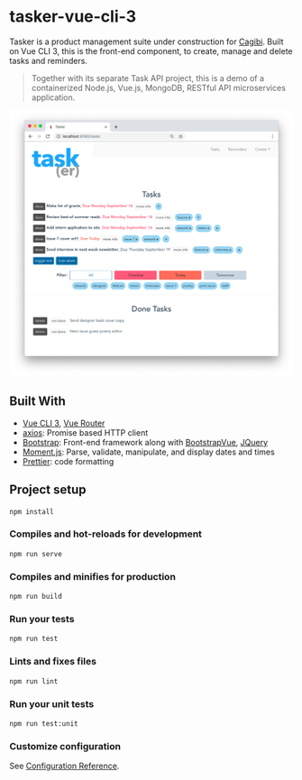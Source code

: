 # tasker-vue-cli-3

Tasker is a product management suite under construction for [Cagibi](https://cagibilit.com/). Built on Vue CLI 3, this is the front-end component, to create, manage and delete tasks and reminders.

> Together with its separate Task API project, this is a demo of a containerized Node.js, Vue.js, MongoDB, RESTful API microservices application.

![TaskerScreenshot](docs/Tasks_Console.png)

## Built With

-   [Vue CLI 3](https://cli.vuejs.org/), [Vue Router](https://router.vuejs.org/)
-   [axios](https://www.npmjs.com/package/axios): Promise based HTTP client
-   [Bootstrap](https://getbootstrap.com/): Front-end framework along with [BootstrapVue](BootstrapVue), [JQuery](https://jquery.com/)
-   [Moment.js](https://momentjs.com/): Parse, validate, manipulate, and display dates and times
-   [Prettier](https://prettier.io/): code formatting

## Project setup

```
npm install
```

### Compiles and hot-reloads for development

```
npm run serve
```

### Compiles and minifies for production

```
npm run build
```

### Run your tests

```
npm run test
```

### Lints and fixes files

```
npm run lint
```

### Run your unit tests

```
npm run test:unit
```

### Customize configuration

See [Configuration Reference](https://cli.vuejs.org/config/).
